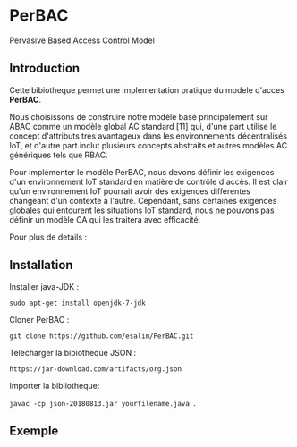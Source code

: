 # PerBAC
Pervasive Based Access Control Model

 Introduction 
------------
Cette bibiotheque permet une implementation pratique du modele d'acces **PerBAC**.

Nous choisissons de construire notre modèle basé principalement sur ABAC comme un modèle global AC standard [11] qui, d'une part utilise le concept d'attributs très avantageux dans les environnements décentralisés IoT, et d'autre part inclut plusieurs concepts abstraits et autres modèles AC génériques tels que RBAC. 

Pour implémenter le modèle PerBAC, nous devons définir les exigences d'un environnement IoT standard en matière de contrôle d'accès. Il est clair qu'un environnement IoT pourrait avoir des exigences différentes changeant d'un contexte à l'autre. Cependant, sans certaines exigences globales qui entourent les situations IoT standard, nous ne pouvons pas définir un modèle CA qui les traitera avec efficacité.

Pour plus de details :

Installation 
-----------
Installer java-JDK :

`sudo apt-get install openjdk-7-jdk`

Cloner PerBAC :

`git clone https://github.com/esalim/PerBAC.git`

Telecharger la bibiotheque JSON :

`https://jar-download.com/artifacts/org.json`

Importer la bibliotheque:

`javac -cp json-20180813.jar yourfilename.java `.


Exemple
-------

